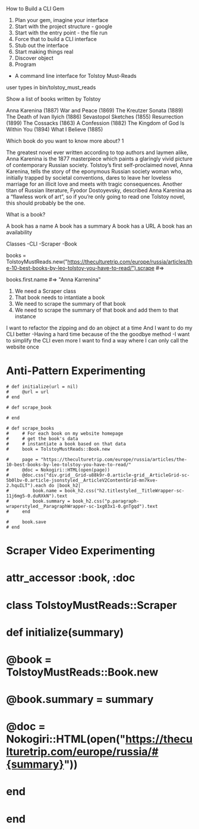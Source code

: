 How to Build a CLI Gem

1. Plan your gem, imagine your interface
2. Start with the project structure - google
3. Start with the entry point - the file run
4. Force that to build a CLI interface
5. Stub out the interface
6. Start making things real
7. Discover object
8. Program


- A command line interface for Tolstoy Must-Reads

user types in bin/tolstoy_must_reads

Show a list of books written by Tolstoy

Anna Karenina (1887)
War and Peace (1869)
The Kreutzer Sonata (1889)
The Death of Ivan Ilyich (1886)
Sevastopol Sketches (1855)
Resurrection (1899)
The Cossacks (1863)
A Confession (1882)
The Kingdom of God Is Within You (1894)
What I Believe (1885)

Which book do you want to know more about?
1

The greatest novel ever written according to top authors and laymen alike, Anna Karenina is the 1877 masterpiece which paints a glaringly vivid picture of contemporary Russian society. Tolstoy’s first self-proclaimed novel, Anna Karenina, tells the story of the eponymous Russian society woman who, initially trapped by societal conventions, dares to leave her loveless marriage for an illicit love and meets with tragic consequences. Another titan of Russian literature, Fyodor Dostoyevsky, described Anna Karenina as a “flawless work of art”, so if you’re only going to read one Tolstoy novel, this should probably be the one.



What is a book?

A book has a name
A book has a summary
A book has a URL
A book has an availability

Classes
    -CLI
        -Scraper
            -Book        


books = TolstoyMustReads.new("https://theculturetrip.com/europe/russia/articles/the-10-best-books-by-leo-tolstoy-you-have-to-read/").scrape #=> <Book>

books.first.name #=> "Anna Karrenina"

1. We need a Scraper class
2. That book needs to intantiate a book
3. We need to scrape the summary of that book
4. We need to scrape the summary of that book and add them to that instance



I want to refactor the zipping and do an object at a time
And I want to do my CLI better
	-Having a hard time because of the the goodbye method
	-I want to simplify the CLI even more
I want to find a way where I can only call the website once


# Anti-Pattern Experimenting

    # def initialize(url = nil)
    #     @url = url 
    # end

    # def scrape_book

    # end
    
    # def scrape_books 
    #     # For each book on my website homepage
    #     # get the book's data
    #     # instantiate a book based on that data
    #     book = TolstoyMustReads::Book.new 

    #     page = "https://theculturetrip.com/europe/russia/articles/the-10-best-books-by-leo-tolstoy-you-have-to-read/"
    #     @doc = Nokogiri::HTML(open(page))
    #     @doc.css("div.grid__Grid-u88k9r-0.article-grid__ArticleGrid-sc-5b0lbv-0.article-jsonstyled__ArticleV2ContentGrid-mn7kve-2.hquILT").each do |book_h2|
    #         book.name = book_h2.css("h2.titlestyled__TitleWrapper-sc-11j6mg5-0.duRXkN").text 
    #         book.summary = book_h2.css("p.paragraph-wraperstyled__ParagraphWrapper-sc-1xg03x1-0.gnTgqd").text
    #     end

    #     book.save
    # end



# Scraper Video Experimenting

# attr_accessor :book, :doc

# class TolstoyMustReads::Scraper
#     def initialize(summary)
#         @book = TolstoyMustReads::Book.new 
#         @book.summary = summary
#         @doc = Nokogiri::HTML(open("https://theculturetrip.com/europe/russia/#{summary}"))
#     end
# end 